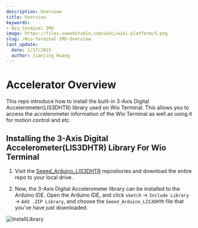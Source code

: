 ```yaml
---
description: Overview
title: Overview
keywords:
- Wio_terminal IMU
image: https://files.seeedstudio.com/wiki/wiki-platform/S.png
slug: /Wio-Terminal-IMU-Overview
last_update:
  date: 1/17/2023
  author: jianjing Huang
---
```


# Accelerator Overview

This repo introduce how to install the built-in 3-Axis Digital Accelerometer(LIS3DHTR) library used on Wio Terminal. This allows you to access the accelerometer information of the Wio Terminal as well as using it for motion control and etc.

## Installing the 3-Axis Digital Accelerometer(LIS3DHTR) Library For Wio Terminal

1. Visit the [Seeed_Arduino_LIS3DHTR](https://github.com/Seeed-Studio/Seeed_Arduino_LIS3DHTR/tree/master) repositories and download the entire repo to your local drive.

2. Now, the 3-Axis Digital Accelerometer library can be installed to the Arduino IDE. Open the Arduino IDE, and click `sketch` -> `Include Library` -> `Add .ZIP Library`, and choose the `Seeed_Arduino_LIS3DHTR` file that you've have just downloaded.

![InstallLibrary](https://files.seeedstudio.com/wiki/Wio-Terminal/img/Xnip2019-11-21_15-50-13.jpg)
